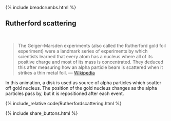 {% include breadcrumbs.html %}

## Rutherford scattering
<div class="header_line"><br/></div>

<blockquote>
The Geiger–Marsden experiments (also called the Rutherford gold foil experiment) were a landmark series 
of experiments by which scientists learned that every atom has a nucleus where all of its positive charge 
and most of its mass is concentrated. They deduced this after measuring how an alpha particle beam is 
scattered when it strikes a thin metal foil. &mdash; 
<a href="https://en.wikipedia.org/wiki/Geiger-Marsden_experiments">Wikipedia</a>
</blockquote>

In this animation, a disk is used as source of alpha particles which scatter off gold nucleus.
The position of the gold nucleus changes as the alpha particles pass by, but it is
repositioned after each event.

{% include_relative code/Rutherfordscattering.html %}

{% include share_buttons.html %}


